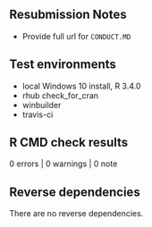 ## Resubmission Notes
* Provide full url for `CONDUCT.MD`


## Test environments
* local Windows 10 install, R 3.4.0
* rhub check_for_cran
* winbuilder
* travis-ci

## R CMD check results

0 errors | 0 warnings | 0 note

## Reverse dependencies

There are no reverse dependencies.
